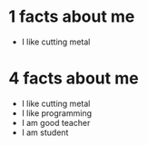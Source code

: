 
# 1 facts about me

- I like cutting metal

# 4 facts about me

- I like cutting metal
- I like programming
- I am good teacher
- I am student

